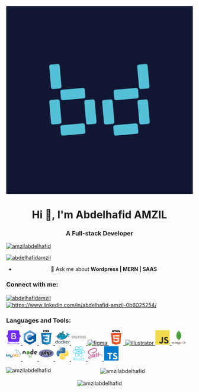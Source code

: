 <div align="center">
<div width="100%" height="150px" style="background-color: hsla(229, 50%, 13%, 1)">
  <svg id="eRf9JEeqUk01" xmlns="http://www.w3.org/2000/svg" xmlns:xlink="http://www.w3.org/1999/xlink" viewBox="0 0 300 300" shape-rendering="geometricPrecision" text-rendering="geometricPrecision">
<style><![CDATA[
#eRf9JEeqUk02_tr {animation: eRf9JEeqUk02_tr__tr 2200ms linear infinite normal forwards}@keyframes eRf9JEeqUk02_tr__tr { 0% {transform: translate(79.010764px,113.094914px) rotate(89.996837deg)} 22.727273% {transform: translate(79.010764px,113.094914px) rotate(89.996837deg);animation-timing-function: cubic-bezier(0.265,0.695,0.26,0.695)} 45.454545% {transform: translate(79.010764px,113.094914px) rotate(164.682446deg);animation-timing-function: cubic-bezier(0.265,0.695,0.26,0.695)} 68.181818% {transform: translate(79.010764px,113.094914px) rotate(249.122581deg);animation-timing-function: cubic-bezier(0.265,0.695,0.26,0.695)} 81.818182% {transform: translate(79.010764px,113.094914px) rotate(268.835799deg);animation-timing-function: cubic-bezier(0.265,0.695,0.26,0.695)} 100% {transform: translate(79.010764px,113.094914px) rotate(450.262902deg)}} #eRf9JEeqUk03_tr {animation: eRf9JEeqUk03_tr__tr 2200ms linear infinite normal forwards}@keyframes eRf9JEeqUk03_tr__tr { 0% {transform: translate(220.478857px,113.094914px) rotate(89.996837deg)} 22.727273% {transform: translate(220.478857px,113.094914px) rotate(89.996837deg);animation-timing-function: cubic-bezier(0.265,0.695,0.26,0.695)} 45.454545% {transform: translate(220.478857px,113.094914px) rotate(164.682446deg);animation-timing-function: cubic-bezier(0.265,0.695,0.26,0.695)} 68.181818% {transform: translate(220.478857px,113.094914px) rotate(249.122581deg);animation-timing-function: cubic-bezier(0.265,0.695,0.26,0.695)} 81.818182% {transform: translate(220.478857px,113.094914px) rotate(268.835799deg);animation-timing-function: cubic-bezier(0.265,0.695,0.26,0.695)} 100% {transform: translate(220.478857px,113.094914px) rotate(450.262902deg)}} #eRf9JEeqUk04_tr {animation: eRf9JEeqUk04_tr__tr 2200ms linear infinite normal forwards}@keyframes eRf9JEeqUk04_tr__tr { 0% {transform: translate(220.991415px,169.988814px) rotate(89.996837deg)} 22.727273% {transform: translate(220.991415px,169.988814px) rotate(89.996837deg);animation-timing-function: cubic-bezier(0.265,0.695,0.26,0.695)} 45.454545% {transform: translate(220.991415px,169.988814px) rotate(164.682446deg);animation-timing-function: cubic-bezier(0.265,0.695,0.26,0.695)} 68.181818% {transform: translate(220.991415px,169.988814px) rotate(249.122581deg);animation-timing-function: cubic-bezier(0.265,0.695,0.26,0.695)} 81.818182% {transform: translate(220.991415px,169.988814px) rotate(268.835799deg);animation-timing-function: cubic-bezier(0.265,0.695,0.26,0.695)} 100% {transform: translate(220.991415px,169.988814px) rotate(450.262902deg)}} #eRf9JEeqUk05_tr {animation: eRf9JEeqUk05_tr__tr 2200ms linear infinite normal forwards}@keyframes eRf9JEeqUk05_tr__tr { 0% {transform: translate(164.095336px,169.988814px) rotate(89.996837deg)} 22.727273% {transform: translate(164.095336px,169.988814px) rotate(89.996837deg);animation-timing-function: cubic-bezier(0.265,0.695,0.26,0.695)} 45.454545% {transform: translate(164.095336px,169.988814px) rotate(164.682446deg);animation-timing-function: cubic-bezier(0.265,0.695,0.26,0.695)} 68.181818% {transform: translate(164.095336px,169.988814px) rotate(249.122581deg);animation-timing-function: cubic-bezier(0.265,0.695,0.26,0.695)} 81.818182% {transform: translate(164.095336px,169.988814px) rotate(268.835799deg);animation-timing-function: cubic-bezier(0.265,0.695,0.26,0.695)} 100% {transform: translate(164.095336px,169.988814px) rotate(450.262902deg)}} #eRf9JEeqUk06_tr {animation: eRf9JEeqUk06_tr__tr 2200ms linear infinite normal forwards}@keyframes eRf9JEeqUk06_tr__tr { 0% {transform: translate(135.394285px,169.990682px) rotate(89.996837deg)} 22.727273% {transform: translate(135.394285px,169.990682px) rotate(89.996837deg);animation-timing-function: cubic-bezier(0.265,0.695,0.26,0.695)} 45.454545% {transform: translate(135.394285px,169.990682px) rotate(164.682446deg);animation-timing-function: cubic-bezier(0.265,0.695,0.26,0.695)} 68.181818% {transform: translate(135.394285px,169.990682px) rotate(249.122581deg);animation-timing-function: cubic-bezier(0.265,0.695,0.26,0.695)} 81.818182% {transform: translate(135.394285px,169.990682px) rotate(268.835799deg);animation-timing-function: cubic-bezier(0.265,0.695,0.26,0.695)} 100% {transform: translate(135.394285px,169.990682px) rotate(450.262902deg)}} #eRf9JEeqUk07_tr {animation: eRf9JEeqUk07_tr__tr 2200ms linear infinite normal forwards}@keyframes eRf9JEeqUk07_tr__tr { 0% {transform: translate(79.008586px,169.989748px) rotate(89.996837deg)} 22.727273% {transform: translate(79.008586px,169.989748px) rotate(89.996837deg);animation-timing-function: cubic-bezier(0.265,0.695,0.26,0.695)} 45.454545% {transform: translate(79.008586px,169.989748px) rotate(164.682446deg);animation-timing-function: cubic-bezier(0.265,0.695,0.26,0.695)} 68.181818% {transform: translate(79.008586px,169.989748px) rotate(249.122581deg);animation-timing-function: cubic-bezier(0.265,0.695,0.26,0.695)} 81.818182% {transform: translate(79.008586px,169.989748px) rotate(268.835799deg);animation-timing-function: cubic-bezier(0.265,0.695,0.26,0.695)} 100% {transform: translate(79.008586px,169.989748px) rotate(450.262902deg)}} #eRf9JEeqUk08_tr {animation: eRf9JEeqUk08_tr__tr 2200ms linear infinite normal forwards}@keyframes eRf9JEeqUk08_tr__tr { 0% {transform: translate(107.202524px,141.285118px) rotate(0deg)} 22.727273% {transform: translate(107.202524px,141.285118px) rotate(0deg);animation-timing-function: cubic-bezier(0.265,0.695,0.26,0.695)} 45.454545% {transform: translate(107.202524px,141.285118px) rotate(74.685609deg);animation-timing-function: cubic-bezier(0.265,0.695,0.26,0.695)} 68.181818% {transform: translate(107.202524px,141.285118px) rotate(159.125744deg);animation-timing-function: cubic-bezier(0.265,0.695,0.26,0.695)} 81.818182% {transform: translate(107.202524px,141.285118px) rotate(178.838962deg);animation-timing-function: cubic-bezier(0.265,0.695,0.26,0.695)} 100% {transform: translate(107.202524px,141.285118px) rotate(360.266065deg)}} #eRf9JEeqUk09_tr {animation: eRf9JEeqUk09_tr__tr 2200ms linear infinite normal forwards}@keyframes eRf9JEeqUk09_tr__tr { 0% {transform: translate(192.799654px,141.286052px) rotate(0deg)} 22.727273% {transform: translate(192.799654px,141.286052px) rotate(0deg);animation-timing-function: cubic-bezier(0.265,0.695,0.26,0.695)} 45.454545% {transform: translate(192.799654px,141.286052px) rotate(74.685609deg);animation-timing-function: cubic-bezier(0.265,0.695,0.26,0.695)} 68.181818% {transform: translate(192.799654px,141.286052px) rotate(159.125744deg);animation-timing-function: cubic-bezier(0.265,0.695,0.26,0.695)} 81.818182% {transform: translate(192.799654px,141.286052px) rotate(178.838962deg);animation-timing-function: cubic-bezier(0.265,0.695,0.26,0.695)} 100% {transform: translate(192.799654px,141.286052px) rotate(360.266065deg)}} #eRf9JEeqUk010_tr {animation: eRf9JEeqUk010_tr__tr 2200ms linear infinite normal forwards}@keyframes eRf9JEeqUk010_tr__tr { 0% {transform: translate(192.284918px,198.181821px) rotate(0deg)} 22.727273% {transform: translate(192.284918px,198.181821px) rotate(0deg);animation-timing-function: cubic-bezier(0.265,0.695,0.26,0.695)} 45.454545% {transform: translate(192.284918px,198.181821px) rotate(74.685609deg);animation-timing-function: cubic-bezier(0.265,0.695,0.26,0.695)} 68.181818% {transform: translate(192.284918px,198.181821px) rotate(159.125744deg);animation-timing-function: cubic-bezier(0.265,0.695,0.26,0.695)} 81.818182% {transform: translate(192.284918px,198.181821px) rotate(178.838962deg);animation-timing-function: cubic-bezier(0.265,0.695,0.26,0.695)} 100% {transform: translate(192.284918px,198.181821px) rotate(360.266065deg)}} #eRf9JEeqUk011_tr {animation: eRf9JEeqUk011_tr__tr 2200ms linear infinite normal forwards}@keyframes eRf9JEeqUk011_tr__tr { 0% {transform: translate(107.204702px,198.181821px) rotate(0deg)} 22.727273% {transform: translate(107.204702px,198.181821px) rotate(0deg);animation-timing-function: cubic-bezier(0.265,0.695,0.26,0.695)} 45.454545% {transform: translate(107.204702px,198.181821px) rotate(74.685609deg);animation-timing-function: cubic-bezier(0.265,0.695,0.26,0.695)} 68.181818% {transform: translate(107.204702px,198.181821px) rotate(159.125744deg);animation-timing-function: cubic-bezier(0.265,0.695,0.26,0.695)} 81.818182% {transform: translate(107.204702px,198.181821px) rotate(178.838962deg);animation-timing-function: cubic-bezier(0.265,0.695,0.26,0.695)} 100% {transform: translate(107.204702px,198.181821px) rotate(360.266065deg)}}
]]></style>
<g id="eRf9JEeqUk02_tr" transform="translate(79.010764,113.094914) rotate(89.996837)"><rect width="39.46694" height="16.914403" rx="3" ry="3" transform="translate(-19.73347,-8.457201)" fill="#54c1d9" stroke-width="0"/></g><g id="eRf9JEeqUk03_tr" transform="translate(220.478857,113.094914) rotate(89.996837)"><rect width="39.46694" height="16.914403" rx="3" ry="3" transform="translate(-19.73347,-8.457201)" fill="#54c1d9" stroke-width="0"/></g><g id="eRf9JEeqUk04_tr" transform="translate(220.991415,169.988814) rotate(89.996837)"><rect width="39.46694" height="16.914403" rx="3" ry="3" transform="translate(-19.73347,-8.457201)" fill="#54c1d9" stroke-width="0"/></g><g id="eRf9JEeqUk05_tr" transform="translate(164.095336,169.988814) rotate(89.996837)"><rect width="39.46694" height="16.914403" rx="3" ry="3" transform="translate(-19.73347,-8.457201)" fill="#54c1d9" stroke-width="0"/></g><g id="eRf9JEeqUk06_tr" transform="translate(135.394285,169.990682) rotate(89.996837)"><rect width="39.46694" height="16.914403" rx="3" ry="3" transform="translate(-19.73347,-8.457201)" fill="#54c1d9" stroke-width="0"/></g><g id="eRf9JEeqUk07_tr" transform="translate(79.008586,169.989748) rotate(89.996837)"><rect width="39.46694" height="16.914403" rx="3" ry="3" transform="translate(-19.73347,-8.457201)" fill="#54c1d9" stroke-width="0"/></g><g id="eRf9JEeqUk08_tr" transform="translate(107.202524,141.285118) rotate(0)"><rect width="39.46694" height="16.914403" rx="3" ry="3" transform="translate(-19.73347,-8.457201)" fill="#54c1d9" stroke-width="0"/></g><g id="eRf9JEeqUk09_tr" transform="translate(192.799654,141.286052) rotate(0)"><rect width="39.46694" height="16.914403" rx="3" ry="3" transform="translate(-19.73347,-8.457201)" fill="#54c1d9" stroke-width="0"/></g><g id="eRf9JEeqUk010_tr" transform="translate(192.284918,198.181821) rotate(0)"><rect width="39.46694" height="16.914403" rx="3" ry="3" transform="translate(-19.73347,-8.457201)" fill="#54c1d9" stroke-width="0"/></g><g id="eRf9JEeqUk011_tr" transform="translate(107.204702,198.181821) rotate(0)"><rect width="39.46694" height="16.914403" rx="3" ry="3" transform="translate(-19.73347,-8.457201)" fill="#54c1d9" stroke-width="0"/></g></svg>

</div>

<h1 align="center">Hi 👋, I'm Abdelhafid AMZIL</h1>
<h3 align="center">A Full-stack Developer</h3>


  <p align="left"> <a href="https://github.com/ryo-ma/github-profile-trophy"><img src="https://github-profile-trophy.vercel.app/?username=amzilabdelhafid" alt="amzilabdelhafid" /></a> </p> 

<p align="left"> <a href="https://twitter.com/abdelhafidamzil" target="blank"><img src="https://img.shields.io/twitter/follow/abdelhafidamzil?logo=twitter&style=for-the-badge" alt="abdelhafidamzil" /></a> </p>


- 💬 Ask me about **Wordpress | MERN | SAAS**

<h3 align="left">Connect with me:</h3>
<p align="left">
<a href="https://twitter.com/abdelhafidamzil" target="blank"><img align="center" src="https://raw.githubusercontent.com/rahuldkjain/github-profile-readme-generator/master/src/images/icons/Social/twitter.svg" alt="abdelhafidamzil" height="30" width="40" /></a>
<a href="https://linkedin.com/in/https://www.linkedin.com/in/abdelhafid-amzil-0b6025254/" target="blank"><img align="center" src="https://raw.githubusercontent.com/rahuldkjain/github-profile-readme-generator/master/src/images/icons/Social/linked-in-alt.svg" alt="https://www.linkedin.com/in/abdelhafid-amzil-0b6025254/" height="30" width="40" /></a>
</p>

<h3 align="left">Languages and Tools:</h3>
<p align="left"> <a href="https://getbootstrap.com" target="_blank" rel="noreferrer"> <img src="https://raw.githubusercontent.com/devicons/devicon/master/icons/bootstrap/bootstrap-plain-wordmark.svg" alt="bootstrap" width="40" height="40"/> </a> <a href="https://www.cprogramming.com/" target="_blank" rel="noreferrer"> <img src="https://raw.githubusercontent.com/devicons/devicon/master/icons/c/c-original.svg" alt="c" width="40" height="40"/> </a> <a href="https://www.w3schools.com/css/" target="_blank" rel="noreferrer"> <img src="https://raw.githubusercontent.com/devicons/devicon/master/icons/css3/css3-original-wordmark.svg" alt="css3" width="40" height="40"/> </a> <a href="https://www.docker.com/" target="_blank" rel="noreferrer"> <img src="https://raw.githubusercontent.com/devicons/devicon/master/icons/docker/docker-original-wordmark.svg" alt="docker" width="40" height="40"/> </a> <a href="https://expressjs.com" target="_blank" rel="noreferrer"> <img src="https://raw.githubusercontent.com/devicons/devicon/master/icons/express/express-original-wordmark.svg" alt="express" width="40" height="40"/> </a> <a href="https://www.figma.com/" target="_blank" rel="noreferrer"> <img src="https://www.vectorlogo.zone/logos/figma/figma-icon.svg" alt="figma" width="40" height="40"/> </a> <a href="https://www.w3.org/html/" target="_blank" rel="noreferrer"> <img src="https://raw.githubusercontent.com/devicons/devicon/master/icons/html5/html5-original-wordmark.svg" alt="html5" width="40" height="40"/> </a> <a href="https://www.adobe.com/in/products/illustrator.html" target="_blank" rel="noreferrer"> <img src="https://www.vectorlogo.zone/logos/adobe_illustrator/adobe_illustrator-icon.svg" alt="illustrator" width="40" height="40"/> </a> <a href="https://developer.mozilla.org/en-US/docs/Web/JavaScript" target="_blank" rel="noreferrer"> <img src="https://raw.githubusercontent.com/devicons/devicon/master/icons/javascript/javascript-original.svg" alt="javascript" width="40" height="40"/> </a> <a href="https://www.mongodb.com/" target="_blank" rel="noreferrer"> <img src="https://raw.githubusercontent.com/devicons/devicon/master/icons/mongodb/mongodb-original-wordmark.svg" alt="mongodb" width="40" height="40"/> </a> <a href="https://www.mysql.com/" target="_blank" rel="noreferrer"> <img src="https://raw.githubusercontent.com/devicons/devicon/master/icons/mysql/mysql-original-wordmark.svg" alt="mysql" width="40" height="40"/> </a> <a href="https://nodejs.org" target="_blank" rel="noreferrer"> <img src="https://raw.githubusercontent.com/devicons/devicon/master/icons/nodejs/nodejs-original-wordmark.svg" alt="nodejs" width="40" height="40"/> </a> <a href="https://www.php.net" target="_blank" rel="noreferrer"> <img src="https://raw.githubusercontent.com/devicons/devicon/master/icons/php/php-original.svg" alt="php" width="40" height="40"/> </a> <a href="https://www.python.org" target="_blank" rel="noreferrer"> <img src="https://raw.githubusercontent.com/devicons/devicon/master/icons/python/python-original.svg" alt="python" width="40" height="40"/> </a> <a href="https://reactjs.org/" target="_blank" rel="noreferrer"> <img src="https://raw.githubusercontent.com/devicons/devicon/master/icons/react/react-original-wordmark.svg" alt="react" width="40" height="40"/> </a> <a href="https://sass-lang.com" target="_blank" rel="noreferrer"> <img src="https://raw.githubusercontent.com/devicons/devicon/master/icons/sass/sass-original.svg" alt="sass" width="40" height="40"/> </a> <a href="https://www.typescriptlang.org/" target="_blank" rel="noreferrer"> <img src="https://raw.githubusercontent.com/devicons/devicon/master/icons/typescript/typescript-original.svg" alt="typescript" width="40" height="40"/> </a> </p>

<p><img align="left" src="https://github-readme-stats.vercel.app/api/top-langs?username=amzilabdelhafid&show_icons=true&locale=en&layout=compact" alt="amzilabdelhafid" /></p>

<p>&nbsp;<img align="center" src="https://github-readme-stats.vercel.app/api?username=amzilabdelhafid&show_icons=true&locale=en" alt="amzilabdelhafid" /></p>

<p><img align="center" src="https://github-readme-streak-stats.herokuapp.com/?user=amzilabdelhafid&" alt="amzilabdelhafid" /></p>


</div>
